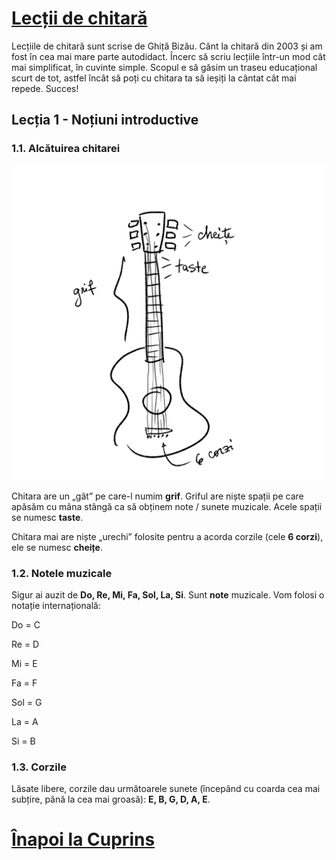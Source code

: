 # [Lecții de chitară](https://github.com/Voluntari-Noi/guitar-lessons)

Lecțiile de chitară sunt scrise de Ghiță Bizău. Cânt la chitară din 2003 și am fost în cea mai mare parte autodidact. Încerc să scriu lecțiile într-un mod cât mai simplificat, în cuvinte simple. Scopul e să găsim un traseu educațional scurt de tot, astfel încât să poți cu chitara ta să ieșiți la cântat cât mai repede. Succes!

## Lecția 1 - Noțiuni introductive

### 1.1. Alcătuirea chitarei

![alcătuirea-chitarei](https://raw.githubusercontent.com/Voluntari-Noi/guitar-lessons/master/01/lectia-1-01.png)

Chitara are un „gât” pe care-l numim **grif**. Griful are niște spații pe care apăsăm cu mâna stângă ca să obținem note / sunete muzicale. Acele spații se numesc **taste**.

Chitara mai are niște „urechi” folosite pentru a acorda corzile (cele **6 corzi**), ele se numesc **cheițe**.

### 1.2. Notele muzicale

Sigur ai auzit de **Do, Re, Mi, Fa, Sol, La, Si**. Sunt **note** muzicale. Vom folosi o notație internațională:

Do = C

Re = D

Mi = E

Fa = F

Sol = G

La = A

Si = B

### 1.3. Corzile

Lăsate libere, corzile dau următoarele sunete (începând cu coarda cea mai subțire, până la cea mai groasă): **E, B, G, D, A, E**.

# [Înapoi la Cuprins](https://github.com/Voluntari-Noi/guitar-lessons)
